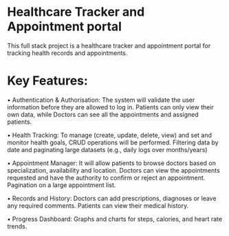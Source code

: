 # Healthcare Tracker and Appointment portal
This full stack project is a healthcare tracker and appointment portal for tracking health records and appointments.

# Key Features:
•	Authentication & Authorisation: The system will validate the user information before they are allowed to log in. Patients can only view their own data, while Doctors can see all the appointments and assigned patients.

•	Health Tracking: To manage (create, update, delete, view) and set and monitor health goals, CRUD operations will be performed. Filtering data by date and paginating large datasets (e.g., daily logs over months/years)

•	Appointment Manager: It will allow patients to browse doctors based on specialization, availability and location. Doctors can view the appointments requested and have the authority to confirm or reject an appointment. Pagination on a large appointment list.

•	Records and History: Doctors can add prescriptions, diagnoses or leave any required comments. Patients can view their medical history.

•	Progress Dashboard: Graphs and charts for steps, calories, and heart rate trends. 
